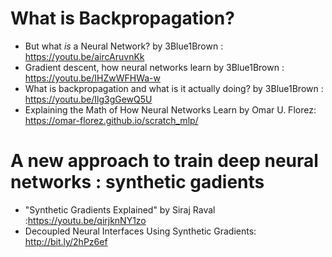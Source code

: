 # What is Backpropagation? 
* But what *is* a Neural Network? by 3Blue1Brown : https://youtu.be/aircAruvnKk
* Gradient descent, how neural networks learn by 3Blue1Brown : https://youtu.be/IHZwWFHWa-w
* What is backpropagation and what is it actually doing? by 3Blue1Brown : https://youtu.be/Ilg3gGewQ5U
* Explaining the Math of How Neural Networks Learn by Omar U. Florez: https://omar-florez.github.io/scratch_mlp/


# A new approach to train deep neural networks : synthetic gadients 
 * "Synthetic Gradients Explained" by Siraj Raval :https://youtu.be/qirjknNY1zo
 * Decoupled Neural Interfaces Using Synthetic Gradients: http://bit.ly/2hPz6ef
 
 
 
